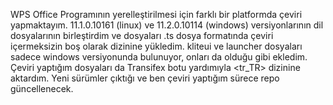 WPS Office Programının yerelleştirilmesi için farklı bir platformda çeviri yapmaktayım. 
11.1.0.10161 (linux) ve 11.2.0.10114 (windows) versiyonlarının dil dosyalarının birleştirdim ve dosyaları .ts dosya formatında çeviri içermeksizin boş olarak <en> dizinine yükledim. kliteui ve launcher dosyaları sadece windows versiyonunda bulunuyor, onları da olduğu gibi ekledim.
Çeviri yaptığım dosyaları da Transifex botu yardımıyla <tr_TR> dizinine aktardım.
Yeni sürümler çıktığı ve ben çeviri yaptığım sürece repo güncellenecek.
